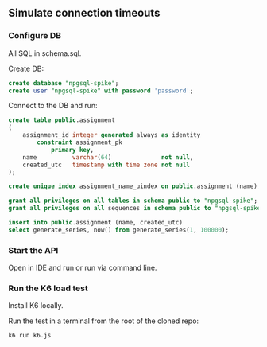 ## Simulate connection timeouts

### Configure DB

All SQL in schema.sql.

Create DB:

```sql
create database "npgsql-spike";
create user "npgsql-spike" with password 'password';
```

Connect to the DB and run:

```sql
create table public.assignment
(
    assignment_id integer generated always as identity
        constraint assignment_pk
            primary key,
    name          varchar(64)              not null,
    created_utc   timestamp with time zone not null
);

create unique index assignment_name_uindex on public.assignment (name);

grant all privileges on all tables in schema public to "npgsql-spike";
grant all privileges on all sequences in schema public to "npgsql-spike";

insert into public.assignment (name, created_utc)
select generate_series, now() from generate_series(1, 100000);
```

### Start the API

Open in IDE and run or run via command line.

### Run the K6 load test

Install K6 locally.

Run the test in a terminal from the root of the cloned repo:

```
k6 run k6.js
```